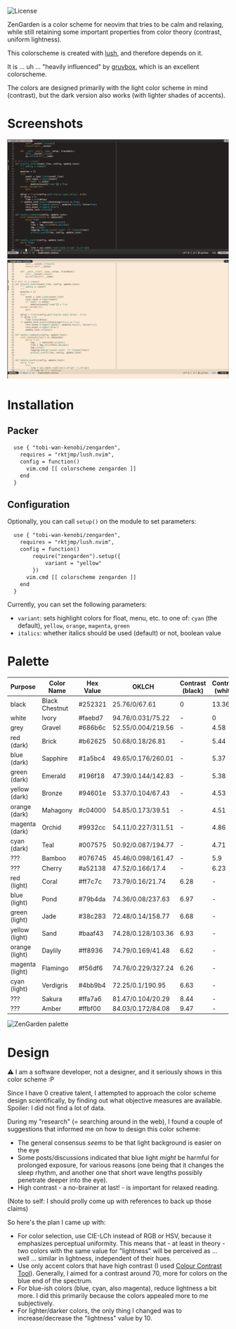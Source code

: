![License](https://img.shields.io/github/license/tobi-wan-kenobi/zengarden)

ZenGarden is a color scheme for neovim that tries to be
calm and relaxing, while still retaining some important properties
from color theory (contrast, uniform lightness).

This colorscheme is created with [lush](https://github.com/rktjmp/lush.nvim),
and therefore depends on it.

It is ... uh ... "heavily influenced" by [gruvbox](https://github.com/morhetz/gruvbox), which
is an excellent colorscheme.

The colors are designed primarily with the light color scheme in mind (contrast), but the dark
version also works (with lighter shades of accents).

# Screenshots

![ZenGarden Dark](images/zengarden_dark.png)
![ZenGarden Light](images/zengarden_light.png)

# Installation

## Packer

```
  use { "tobi-wan-kenobi/zengarden",
    requires = "rktjmp/lush.nvim",
    config = function()
      vim.cmd [[ colorscheme zengarden ]]
    end
  }
```

## Configuration

Optionally, you can call `setup()` on the module to set parameters:

```
  use { "tobi-wan-kenobi/zengarden",
    requires = "rktjmp/lush.nvim",
    config = function()
        require("zengarden").setup({
            variant = "yellow"
        })
      vim.cmd [[ colorscheme zengarden ]]
    end
  }
```

Currently, you can set the following parameters:

* `variant`: sets highlight colors for float, menu, etc. to one of: `cyan` (the default),
    `yellow`, `orange`, `magenta`, `green`
* `italics`: whether italics should be used (default) or not, boolean value

# Palette

| Purpose         | Color Name | Hex Value | OKLCH | Contrast (black) | Contrast (white) |
| --------------- | ---------- | --------- | --- | ---------------- | ---------------- |
| black           | Black Chestnut | #252321 | 25.76/0/67.61          | 0     | 13.36 |
| white           | Ivory      | #faebd7   | 94.76/0.031/75.22  | - | 0     |
| grey            | Gravel     | #686b6c   | 52.55/0.004/219.56 | - | 4.58  |
| red (dark)      | Brick      | #b62625   | 50.68/0.18/26.81 | - | 5.44 |
| blue (dark)     | Sapphire   | #1a5bc4   | 49.65/0.176/260.01 | - | 5.37 |
| green (dark)    | Emerald    | #196f18   | 47.39/0.144/142.83 | - | 5.38 |
| yellow (dark)   | Bronze     | #94601e   | 53.37/0.104/67.43 | - | 4.53 |
| orange (dark)   | Mahagony   | #c04000   | 54.85/0.173/39.51 | - | 4.51 |
| magenta (dark)  | Orchid     | #9932cc   | 54.11/0.227/311.51 | - | 4.86 |
| cyan (dark)     | Teal       | #007575   | 50.92/0.087/194.77 | - | 4.71 |
| ???    | Bamboo     | #076745   | 45.46/0.098/161.47 | - | 5.9 |
| ???      | Cherry     | #a52138   | 47.52/0.166/17.4   | - | 6.23  |
| red (light)     | Coral      | #ff7c7c   | 73.79/0.16/21.74   | 6.28 | - |
| blue (light)    | Pond       | #79b4da   | 74.36/0.08/237.63  | 6.97 | - |
| green (light)   | Jade       | #38c283   | 72.48/0.14/158.77  | 6.68 | - |
| yellow (light)  | Sand       | #baaf43   | 74.28/0.128/103.36 | 6.93 | - |
| orange (light)  | Daylily    | #ff8936   | 74.79/0.169/41.48  | 6.62 | - |
| magenta (light) | Flamingo   | #f56df6   | 74.76/0.229/327.24 | 6.26 | - |
| cyan (light)    | Verdigris  | #4bb9b4   | 72.25/0.1/190.95 | 6.63 | - |
| ???         | Sakura     | #ffa7a6   | 81.47/0.104/20.29  | 8.44  | - |
| ???         | Amber      | #ffbf00   | 84.03/0.172/84.08 | 9.47 | - |


![ZenGarden palette](images/zengarden_palette.png)

# Design

:warning: I am a software developer, not a designer, and it seriously
shows in this color scheme :P

Since I have 0 creative talent, I attempted to approach the color scheme design scientifically,
by finding out what objective measures are available. Spoiler: I did not find a lot of data.

During my "research" (= searching around in the web), I found a couple of suggestions
that informed me on how to design this color scheme:

* The general consensus *seems* to be that light background is easier on the eye
* Some posts/discussions indicated that blue light *might* be harmful for prolonged exposure,
  for various reasons (one being that it changes the sleep rhythm, and another one that short
  wave lengths possibly penetrate deeper into the eye).
* High contrast - a no-brainer at last! - is important for relaxed reading.

(Note to self: I should prolly come up with references to back up those claims)

So here's the plan I came up with:

* For color selection, use CIE-LCh instead of RGB or HSV, because it emphasizes perceptual
  uniformity. This means that - at least in theory - two colors with the same value for "lightness"
  will be perceived as ... well ... similar in lightness, independent of their hues.
* Use only accent colors that have high contrast (I used [Colour Contrast Tool](https://cliambrown.com/contrast/)).
  Generally, I aimed for a contrast around 70, more for colors on the blue end of the spectrum.
* For blue-ish colors (blue, cyan, also magenta), reduce lightness a bit more. I did this primarily
  because the colors appealed more to me subjectively.
* For lighter/darker colors, the only thing I changed was to increase/decrease the "lightness" value by 10.
